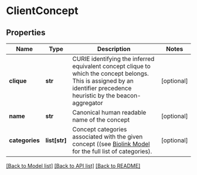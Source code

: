 # ClientConcept

## Properties
Name | Type | Description | Notes
------------ | ------------- | ------------- | -------------
**clique** | **str** | CURIE identifying the inferred equivalent concept clique to which the concept belongs. This is assigned by an identifier precedence heuristic by the beacon-aggregator  | [optional] 
**name** | **str** | Canonical human readable name of the concept  | [optional] 
**categories** | **list[str]** | Concept categories associated with the given concept ((see [Biolink Model](https://biolink.github.io/biolink-model) for the full list of categories).  | [optional] 

[[Back to Model list]](../README.md#documentation-for-models) [[Back to API list]](../README.md#documentation-for-api-endpoints) [[Back to README]](../README.md)


